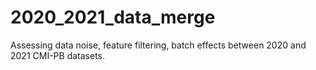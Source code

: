 # 2020_2021_data_merge
Assessing data noise, feature filtering, batch effects between 2020 and 2021 CMI-PB datasets.

